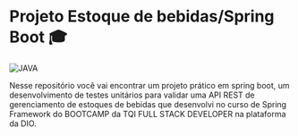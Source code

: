 # Projeto Estoque de bebidas/Spring Boot 🎓
<img aling='center' alt= 'JAVA' src='https://img.shields.io/badge/Java-ED8B00?style=for-the-badge&logo=java&logoColor=white'/>

Nesse repositório você vai encontrar um projeto prático em spring boot, um desenvolvimento de testes unitários para validar uma API REST de gerenciamento de estoques de bebidas que desenvolvi no curso de Spring Framework do BOOTCAMP da TQI FULL STACK DEVELOPER na plataforma da DIO.
